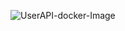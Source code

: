 ![UserAPI-docker-Image](https://github.com/laithrafid/bookstore_user-api/actions/workflows/docker-image.yml/badge.svg?branch=main?event=push)
